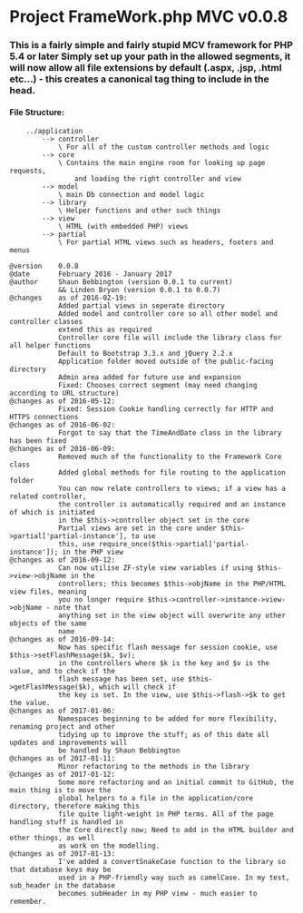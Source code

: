 # Project FrameWork.php MVC v0.0.8

### This is a fairly simple and fairly stupid MCV framework for PHP 5.4 or later Simply set up your path in the allowed segments, it will now allow all file extensions by default (.aspx, .jsp, .html etc...) - this creates a canonical tag thing to include in the head.

#### File Structure:
```
	../application
		--> controller
			\ For all of the custom controller methods and logic
		--> core
			\ Contains the main engine room for looking up page requests,
				and loading the right controller and view
		--> model
			\ main Db connection and model logic
		--> library
			\ Helper functions and other such things
		--> view
			\ HTML (with embedded PHP) views
		--> partial
			\ For partial HTML views such as headers, footers and menus
```
	@version	0.0.8
	@date		February 2016 - January 2017
	@author		Shaun Bebbington (version 0.0.1 to current)
				&& Linden Bryon (version 0.0.1 to 0.0.7)
	@changes	as of 2016-02-19:
 				Added partial views in seperate directory
 				Added model and controller core so all other model and controller classes
 				extend this as required
 				Controller core file will include the library class for all helper functions
 				Default to Bootstrap 3.3.x and jQuery 2.2.x
 				Application folder moved outside of the public-facing directory
 				Admin area added for future use and expansion
 				Fixed: Chooses correct segment (may need changing according to URL structure)
	@changes as of 2016-05-12:
 				Fixed: Session Cookie handling correctly for HTTP and HTTPS connections
	@changes as of 2016-06-02:
 				Forgot to say that the TimeAndDate class in the library has been fixed
	@changes as of 2016-06-09:
 				Removed much of the functionality to the Framework Core class
 				Added global methods for file routing to the application folder
 				You can now relate controllers to views; if a view has a related controller,
 				the controller is automatically required and an instance of which is initiated
 				in the $this->controller object set in the core
 				Partial views are set in the core under $this->partial['partial-instance'], to use
 				this, use require_once($this->partial['partial-instance']); in the PHP view
	@changes as of 2016-09-12:
 				Can now utilise ZF-style view variables if using $this->view->objName in the
 				controllers; this becomes $this->objName in the PHP/HTML view files, meaning
 				you no longer require $this->controller->instance->view->objName - note that
 				anything set in the view object will overwrite any other objects of the same
 				name
	@changes as of 2016-09-14:
 				Now has specific flash message for session cookie, use $this->setFlashMessage($k, $v);
 				in the controllers where $k is the key and $v is the value, and to check if the
 				flash message has been set, use $this->getFlashMessage($k), which will check if
 				the key is set. In the view, use $this->flash->$k to get the value.
	@changes as of 2017-01-06:
 				Namespaces beginning to be added for more flexibility, renaming project and other
 				tidying up to improve the stuff; as of this date all updates and improvements will
 				be handled by Shaun Bebbington
	@changes as of 2017-01-11:
 				Minor refactoring to the methods in the library
	@changes as of 2017-01-12:
 				Some more refactoring and an initial commit to GitHub, the main thing is to move the
 				global helpers to a file in the application/core directory, therefore making this
 				file quite light-weight in PHP terms. All of the page handling stuff is handled in
 				the Core directly now; Need to add in the HTML builder and other things, as well
 				as work on the modelling.
	@changes as of 2017-01-13:
				I've added a convertSnakeCase function to the library so that database keys may be
				used in a PHP-friendly way such as camelCase. In my test, sub_header in the database
				becomes subHeader in my PHP view - much easier to remember.